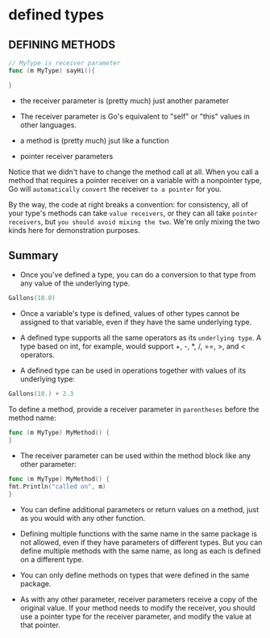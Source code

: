 # defined types

## DEFINING METHODS

```go
// MyType is receiver parameter
func (m MyType) sayHi(){

}
```

- the  receiver parameter is (pretty much) just another parameter

- The receiver parameter is Go's equivalent to "self" or "this" values in other languages.

- a method is (pretty much) jsut like a function

- pointer receiver parameters

Notice that we didn't have to change the method call at all. When you call a method that requires a pointer receiver on a variable with a nonpointer type, Go will `automatically` `convert` the receiver `to a pointer` for you.

By the way, the code at right breaks a convention: for consistency, all of your type's methods can take `value receivers`, or they can all take `pointer receivers`, but `you should avoid mixing the two`. We're only mixing the two kinds here for demonstration purposes.

## Summary

- Once you've defined a type, you can do a conversion to that type from any value of the underlying type.

```go
Gallons(10.0)
```

- Once a variable's type is defined, values of other types cannot be assigned to that variable, even if they have the same underlying type.

- A defined type supports all the same operators as its `underlying type`. A type based on int, for example, would support +, -, *, /, ==, >, and < operators.

- A defined type can be used in operations together with values of its underlying type:

```go
Gallons(10.) + 2.3
```

To define a method, provide a receiver parameter in `parentheses` before the method name:

```go
func (m MyType) MyMethod() {
}
```

- The receiver parameter can be used within the method block like any other parameter:

```go
func (m MyType) MyMethod() {
fmt.Println("called on", m)
}
```

- You can define additional parameters or return values on a method, just as you would with any other function.

- Defining multiple functions with the same name in the same package is not allowed, even if they have parameters of different types. But you can define multiple
methods with the same name, as long as each is defined on a different type.

- You can only define methods on types that were defined in the same package.

- As with any other parameter, receiver parameters receive a copy of the original value. If your method needs to modify the receiver, you should use a pointer type for the receiver parameter, and modify the value at that pointer.
